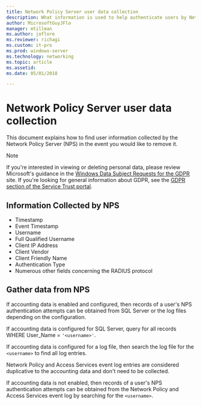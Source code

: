 ```yaml
---
title: Network Policy Server user data collection
description: What information is used to help authenticate users by Network Policy Server in Windows Server 2016.
author: MicrosoftGuyJFlo
manager: mtillman
ms.author: joflore
ms.reviewer: richagi
ms.custom: it-pro
ms.prod: windows-server
ms.technology: networking
ms.topic: article
ms.assetid: 
ms.date: 05/01/2018

---
```

# Network Policy Server user data collection

This document explains how to find user information collected by the Network Policy Server (NPS) in the event you would like to remove it.

>[!Note]
>If you're interested in viewing or deleting personal data, please review Microsoft's guidance in the [Windows Data Subject Requests for the GDPR](https://docs.microsoft.com/microsoft-365/compliance/gdpr-dsr-windows) site. If you're looking for general information about GDPR, see the [GDPR section of the Service Trust portal](https://servicetrust.microsoft.com/ViewPage/GDPRGetStarted).

## Information Collected by NPS

- Timestamp
- Event Timestamp
- Username
- Full Qualified Username
- Client IP Address
- Client Vendor
- Client Friendly Name
- Authentication Type
- Numerous other fields concerning the RADIUS protocol

## Gather data from NPS

If accounting data is enabled and configured, then records of a user's NPS authentication attempts can be obtained from SQL Server or the log files depending on the configuration. 

If accounting data is configured for SQL Server, query for all records WHERE User_Name = `'<username>'`.

If accounting data is configured for a log file, then search the log file for the `<username>` to find all log entries.

Network Policy and Access Services event log entries are considered duplicative to the accounting data and don't need to be collected.

If accounting data is not enabled, then records of a user's NPS authentication attempts can be obtained from the Network Policy and Access Services event log by searching for the `<username>`.
